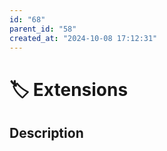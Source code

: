 ```yaml
---
id: "68"
parent_id: "58"
created_at: "2024-10-08 17:12:31"
---
```


# 🏷️ Extensions

## Description

